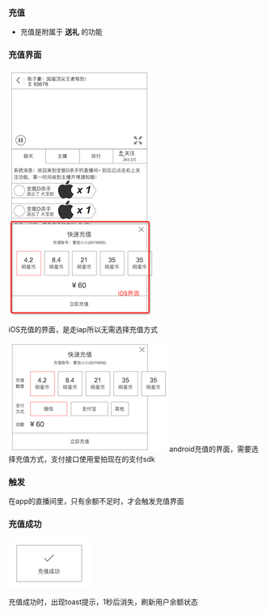 ### 充值

* 充值是附属于 **送礼** 的功能

### 充值界面
![iOS充值](img/chargeiOS.png)

iOS充值的界面，是走iap所以无需选择充值方式

![android充值](img/chargeandroid.png)
android充值的界面，需要选择充值方式，支付接口使用爱拍现在的支付sdk

### 触发
在app的直播间里，只有余额不足时，才会触发充值界面


### 充值成功
![充值成功](img/chargesuccess.png)

充值成功时，出现toast提示，1秒后消失，刷新用户余额状态